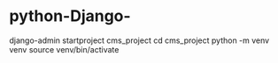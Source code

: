 # python-Django-

django-admin startproject cms_project
cd cms_project
python -m venv venv
source venv/bin/activate  

